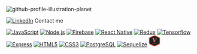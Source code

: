 ![github-profile-illustration-planet](https://user-images.githubusercontent.com/43537116/148106022-c8c3463f-9ae4-4f3f-92af-87514d9de2a0.jpg)




<a href="https://www.linkedin.com/in/margaret-farmer/" title="LinkedIn"><img src="https://github.com/get-icon/geticon/raw/master/icons/linkedin-icon.svg" alt="LinkedIn" width="21px" height="21px"></a> Contact me


<a href="https://developer.mozilla.org/en-US/docs/Web/JavaScript" title="JavaScript"><img src="https://github.com/get-icon/geticon/raw/master/icons/javascript.svg" alt="JavaScript" width="30px" height="30px"></a>
<a href="https://nodejs.org/" title="Node.js"><img src="https://github.com/get-icon/geticon/blob/master/icons/nodejs.svg" alt="Node.js" width="30px" height="30px"></a>
<a href="https://www.firebase.com/" title="Firebase"><img src="https://github.com/get-icon/geticon/raw/master/icons/firebase.svg" alt="Firebase" width="30px" height="30px"></a>
<a href="https://reactnative.dev/" title="ReactNative"><img src="https://github.com/get-icon/geticon/raw/master/icons/react.svg" alt="React Native" width="30px" height="30px"></a>
<a href="https://redux.js.org/" title="Redux"><img src="https://raw.githubusercontent.com/get-icon/geticon/master/icons/redux.svg" alt="Redux" width="30px" height="30px"></a>
<a href="https://www.tensorflow.org/js" title="Tensorflow"><img src="https://raw.githubusercontent.com/get-icon/geticon/master/icons/tensorflow.svg" alt="Tensorflow" width="30px" height="21px"></a>
<a href="https://expressjs.com/" title="Express"><img src="https://raw.githubusercontent.com/get-icon/geticon/master/icons/express.svg" alt="Express" width="30px" height="30px"></a>
<a href="https://developer.mozilla.org/en-US/docs/Glossary/HTML5" title="HTML5"><img src="https://github.com/get-icon/geticon/blob/master/icons/html-5.svg" alt="HTML5" width="30px" height="30px"></a>
<a href="https://www.w3.org/Style/CSS/Overview.en.html" title="CSS3" ><img src="https://github.com/get-icon/geticon/blob/master/icons/css-3.svg" alt="CSS3" width="30px" height="30px"></a>
<a href="https://www.postgresql.org/" title="PostgreSQL"><img src="https://github.com/get-icon/geticon/blob/master/icons/postgresql.svg" alt="PostgreSQL" width="30px" height="30px"></a>
<a href="https://sequelize.org/" title="Sequelize"><img src="https://github.com/get-icon/geticon/blob/master/icons/sequelize.svg" alt="Sequelize" width="30px" height="30px"></a>
<a href="https://formidable.com/open-source/victory/docs/native/" title="Victory Native"><img src="https://raw.githubusercontent.com/FormidableLabs/formidable-oss-badges/master/src/assets/featuredLogos/victory.svg?sanitize=true" alt="Victory Native" width="30px" height="30px"></a>


<!-- <a href="https://formidable.com/open-source/victory/docs/native/" style="text-decoration:none" title="VictoryNative" width="30px" height="30px">:chart_with_upwards_trend:</a>  -->
<!-- <a href="https://expo.dev/" style="text-decoration:none" title="Expo">:iphone:</a>  -->




<!---
m-farmer/m-farmer is a ✨ special ✨ repository because its `README.md` (this file) appears on your GitHub profile.
You can click the Preview link to take a look at your changes.
--->
[1]: https://www.linkedin.com/in/margaret-farmer/

